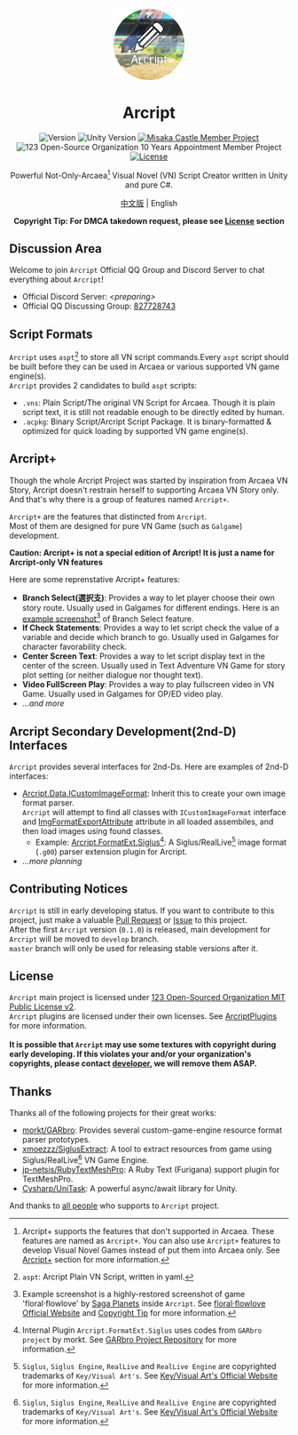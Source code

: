 <div align="center">

[![Arcript](Assets/Skin/InternalTextures/Icon/Arcripts/Arcript_Small_128x128.png)](https://github.com/Misaka12456/Arcript)  

# Arcript

<!-- [![Version](https://img.shields.io/github/v/release/Misaka12456/Arcript?display_name=tag)](https://github.com/Misaka12456/Arcript/releases) -->

![Version](https://img.shields.io/badge/Version-0.1.0%28early%20developing%20status%29-blue) ![Unity Version](https://img.shields.io/badge/Unity%20Version-2020.2.1f1-orange)
[![Misaka Castle Member Project](https://img.shields.io/badge/Misaka%20Castle-Memeber%20Project-fuchsia)](https://misakacastle.moe) ![123 Open-Source Organization 10 Years Appointment Member Project](https://img.shields.io/badge/Team123it%2010%20Years%20Appointment-Member%20Project-brightgreen)
[![License](https://img.shields.io/badge/license-Team123it--MIT%202.0-blue)](https://team123it.org/LICENSE.html)

Powerful Not-Only-Arcaea[^2] Visual Novel (VN) Script Creator written in Unity and pure C#.

[中文版](RepoDocs/README_zh.md) | English

**Copyright Tip: For DMCA takedown request, please see [License](#license) section**

</div>

## Discussion Area
Welcome to join ``Arcript`` Official QQ Group and Discord Server to chat everything about ``Arcript``!  
- Official Discord Server: *&lt;preparing&gt;*
- Official QQ Discussing Group: [827728743](http://qm.qq.com/cgi-bin/qm/qr?_wv=1027&k=VswkWdzXWdcE4vp1I8HJ8umljGeXD-R8&authKey=sLS2vGE%2FM%2BDWdI0KebfcrTGQvlxxwW9E%2FqzyYgqF309jV6uDFCyR3Csl4zZMxD0f&noverify=0&group_code=827728743)

## Script Formats

``Arcript`` uses ``aspt``[^3] to store all VN script commands.Every ``aspt`` script should be built before they can be used in Arcaea or various supported VN game engine(s).  
``Arcript`` provides 2 candidates to build ``aspt`` scripts:

- ``.vns``: Plain Script/The original VN Script for Arcaea. Though it is plain script text, it is still not readable enough to be directly edited by human.
- ``.acpkg``: Binary Script/Arcript Script Package. It is binary-formatted & optimized for quick loading by supported VN game engine(s).

## Arcript+

Though the whole Arcript Project was started by inspiration from Arcaea VN Story, Arcript doesn't restrain herself to supporting Arcaea VN Story only.  
And that's why there is a group of features named ``Arcript+``.  

``Arcript+`` are the features that distincted from ``Arcript``.  
Most of them are designed for pure VN Game (such as ``Galgame``) development.  

**Caution: Arcript+ is not a special edition of Arcript! It is just a name for Arcript-only VN features**

Here are some reprenstative Arcript+ features:

- **Branch Select(選択支)**: Provides a way to let player choose their own story route. Usually used in Galgames for different endings. Here is an [example screenshot](https://i.imgur.com/0hzDE5l.png!/%5BArcript%5DArcript+%20Feature%20Preview%20(Branch%20Select))[^4] of Branch Select feature.
- **If Check Statements**: Provides a way to let script check the value of a variable and decide which branch to go. Usually used in Galgames for character favorability check.
- **Center Screen Text**: Provides a way to let script display text in the center of the screen. Usually used in Text Adventure VN Game for story plot setting (or neither dialogue nor thought text).
- **Video FullScreen Play**: Provides a way to play fullscreen video in VN Game. Usually used in Galgames for OP/ED video play.
- *...and more*

## Arcript Secondary Development(2nd-D) Interfaces

``Arcript`` provides several interfaces for 2nd-Ds. Here are examples of 2nd-D interfaces:

- [Arcript.Data.ICustomImageFormat](Assets/Scripts/Data/ICustomImageFormat.cs): Inherit this to create your own image format parser.  
  ``Arcript`` will attempt to find all classes with ``ICustomImageFormat`` interface and [ImgFormatExportAttribute](Assets/Scripts/Data/ImgFormatExportAttribute.cs) attribute in all loaded assembiles, and then load images using found classes.  
  - Example: [Arcript.FormatExt.Siglus](Assets/ArcriptPlugins/Arcript.FormatExt.Siglus)[^5]: A Siglus/RealLive[^6] image format (``.g00``) parser extension plugin for Arcript.
- *...more planning*

## Contributing Notices

``Arcript`` is still in early developing status. If you want to contribute to this project, just make a valuable [Pull Request](https://github.com/Misaka12456/Arcript/pulls) or [Issue](https://github.com/Misaka12456/Arcript/issues) to this project.  
After the first ``Arcript`` version (``0.1.0``) is released, main development for ``Arcript`` will be moved to ``develop`` branch.  
``master`` branch will only be used for releasing stable versions after it.  

## License

``Arcript`` main project is licensed under [123 Open-Sourced Organization MIT Public License v2](https://github.com/Team123it/team123it.github.io/blob/master/LICENSE.html).  
``Arcript`` plugins are licensed under their own licenses. See [ArcriptPlugins](Assets/ArcriptPlugins) for more information.  
<a id="dmcaRelated"></a>  
**It is possible that ``Arcript`` may use some textures with copyright during early developing. If this violates your and/or your organization's copyrights, please contact [developer](mailto:main@misakacastle.moe), we will remove them ASAP.**

## Thanks

Thanks all of the following projects for their great works:

- [morkt/GARbro](https://github.com/morkt/GARbro): Provides several custom-game-engine resource format parser prototypes.
- [xmoezzz/SiglusExtract](https://github.com/xmoezzz/SiglusExtract): A tool to extract resources from game using Siglus/RealLive[^6] VN Game Engine.
- [jp-netsis/RubyTextMeshPro](https://github.com/jp-netsis/RubyTextMeshPro): A Ruby Text (Furigana) support plugin for TextMeshPro.
- [Cysharp/UniTask](https://github.com/Cysharp/UniTask): A powerful async/await library for Unity.

And thanks to [all people](RepoDocs/THANKS.md) who supports to ``Arcript`` project.

<!-- References & Comments -->

[^1]: ``Arcaea`` is a rhythm game developed by Lowiro Limited. See [Arcaea Official Website](https://arcaea.lowiro.com/) for more information.
    
[^2]: Arcript+ supports the features that don't supported in Arcaea. These features are named as ``Arcript+``. You can also use ``Arcript+`` features to develop Visual Novel Games instead of put them into Arcaea only. See [Arcript+](#Arcript+) section for more information.
    
[^3]: ``aspt``: Arcript Plain VN Script, written in yaml.

[^4]: Example screenshot is a highly-restored screenshot of game 'floral·flowlove' by [Saga Planets](https://sagaplanets.product.co.jp/) inside ``Arcript``. See [floral·flowlove Official Website](https://sagaplanets.product.co.jp/works/flowlove/) and [Copyright Tip](#dmcaRelated) for more information.
    
[^5]: Internal Plugin ``Arcript.FormatExt.Siglus`` uses codes from ``GARbro project`` by morkt. See [GARbro Project Repository](https://github.com/morkt/GARbro) for more information.
    
[^6]: ``Siglus``, ``Siglus Engine``, ``RealLive`` and ``RealLive Engine`` are copyrighted trademarks of ``Key/Visual Art's``. See [Key/Visual Art&#39;s Official Website](https://key.visualarts.gr.jp/) for more information.